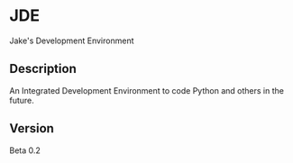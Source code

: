 # JDE
Jake's Development Environment

## Description
An Integrated Development Environment to code Python and others in the future.

## Version
Beta 0.2
